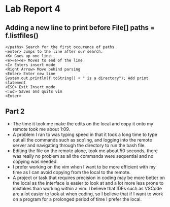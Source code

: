 # Lab Report 4 #

## Adding a new line to print before File[] paths = f.listfiles() ##
~~~
</paths> Search for the first occurence of paths
<enter> Jumps to the line after our search.
<K> Goes up one line.
<e><e><e> Moves to end of the line
<I> Enters insert mode
<Right Arrow> Move behind parsing
<Enter> Enter new line
System.out.println(f.toString() + " is a directory"); Add print statement
<ESC> Exit Insert mode
<:wq> Saves and quits vim
<Enter> 
~~~

## Part 2 ##
* The time it took me make the edits on the local and copy it onto my remote took me about 1:09. 
* A problem I ran to was typing speed in that it took a long time to type out all the commands such as scp'ing, and logging into the remote server and navigating through the directory to run the bash file. 
* Editing the file on the remote alone, took me about 50 seconds, there was really no problem as all the commands were sequential and no copying was needed.
* I prefer working on the vim when I want to be more efficient with my time as I can avoid copying from the local to the remote.
* A project or task that requires precision in coding may be more better on the local as the interface is easier to look at and a lot more less prone to mistakes than working within a vim. I believe that IDEs such as VSCode are a lot easier to look at when coding, so I believe that if I want to work on a program for a prolonged period of time I prefer the local.